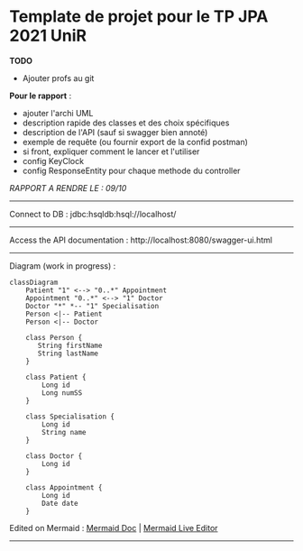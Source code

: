 # Template de projet pour le TP JPA 2021 UniR

**TODO**
- Ajouter profs au git

**Pour le rapport** :
- ajouter l'archi UML
- description rapide des classes et des choix spécifiques
- description de l'API (sauf si swagger bien annoté)
- exemple de requête (ou fournir export de la confid postman)
- si front, expliquer comment le lancer et l'utiliser
- config KeyClock
- config ResponseEntity pour chaque methode du controller

*RAPPORT A RENDRE LE : 09/10*

---

Connect to DB :
jdbc:hsqldb:hsql://localhost/

---

Access the API documentation :
http://localhost:8080/swagger-ui.html

---

Diagram (work in progress) :

```mermaid
classDiagram
    Patient "1" <--> "0..*" Appointment  
    Appointment "0..*" <--> "1" Doctor
    Doctor "*" *-- "1" Specialisation
    Person <|-- Patient
    Person <|-- Doctor

    class Person {
       String firstName    
       String lastName
    }

    class Patient {
        Long id
        Long numSS
    }

    class Specialisation {
        Long id
        String name
    }

    class Doctor {
        Long id
    }

    class Appointment {
        Long id
        Date date
    }

```

Edited on Mermaid :
[Mermaid Doc](https://mermaid-js.github.io/mermaid/#/classDiagram)  | 
[Mermaid Live Editor](https://mermaid.live)

---
